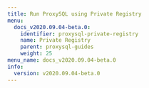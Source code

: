 ```yaml
---
title: Run ProxySQL using Private Registry
menu:
  docs_v2020.09.04-beta.0:
    identifier: proxysql-private-registry
    name: Private Registry
    parent: proxysql-guides
    weight: 25
menu_name: docs_v2020.09.04-beta.0
info:
  version: v2020.09.04-beta.0
---
```


